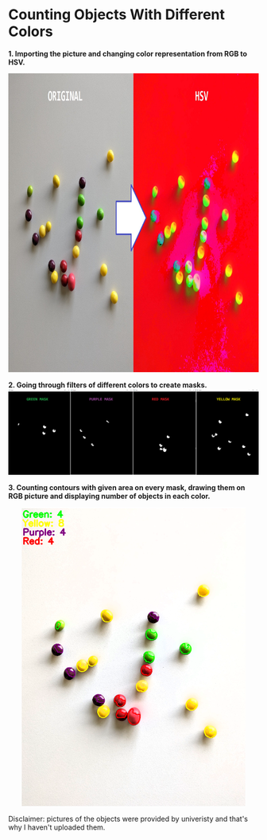 # Counting Objects With Different Colors

<b>1. Importing the picture and changing color representation from RGB to HSV.</b>
<p align="center">
  <img src="https://github.com/4MC4/Counting-Objects/blob/main/pics/orig_to_hsv.png" height="600">
</p>

<b>2. Going through filters of different colors to create masks.</b>
![](https://github.com/4MC4/Counting-Objects/blob/main/pics/masks.png)

<b>3. Counting contours with given area on every mask, drawing them on RGB picture and displaying number of objects in each color.</b>
<p align="center">
<img src="https://github.com/4MC4/Counting-Objects/blob/main/pics/result.png" height="600">
</p>

Disclaimer: pictures of the objects were provided by univeristy and that's why I haven't uploaded them.
